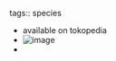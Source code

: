 tags:: species

- available on tokopedia
- ![image](https://ipfs.io/ipfs/QmX7zQE4nG4TckngtzsqcQETheSRAJHWooQTCNuBHgvzst)
-